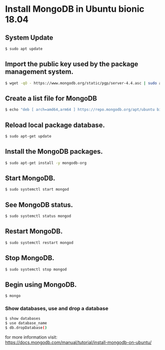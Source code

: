 # Install MongoDB in Ubuntu bionic 18.04


## System Update

```sh
$ sudo apt update
```
## Import the public key used by the package management system.

```sh
$ wget -qO - https://www.mongodb.org/static/pgp/server-4.4.asc | sudo apt-key add -
```

## Create a list file for MongoDB

```sh
$ echo "deb [ arch=amd64,arm64 ] https://repo.mongodb.org/apt/ubuntu bionic/mongodb-org/4.4 multiverse" | sudo tee /etc/apt/sources.list.d/mongodb-org-4.4.list
```

## Reload local package database.


```sh
$ sudo apt-get update
```
## Install the MongoDB packages.

```sh
$ sudo apt-get install -y mongodb-org
```
## Start MongoDB.

```sh
$ sudo systemctl start mongod
```

## See MongoDB status.

```sh
$ sudo systemctl status mongod
```

## Restart MongoDB.
```sh
$ sudo systemctl restart mongod
```

## Stop MongoDB.
```sh
$ sudo systemctl stop mongod
```

## Begin using MongoDB.

```sh
$ mongo
```

### Show databases, use and drop a database

```sh
$ show databases
$ use database_name
$ db.dropDatabase()
```

for more information visit: https://docs.mongodb.com/manual/tutorial/install-mongodb-on-ubuntu/


